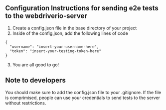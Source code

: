 ## Configuration Instructions for sending e2e tests to the webdriverio-server
1. Create a config.json file in the base directory of your project
2. Inside of the config.json, add the following lines of code
  ```
  {
    "username": "insert-your-username-here",
    "token": "insert-your-testing-token-here"
  }
  ```
3. You are all good to go!

## Note to developers
You should make sure to add the config.json file to your .gitignore. If the file is comprimised, people can use your credentials to send tests 
to the server without restrictions.